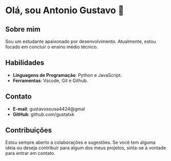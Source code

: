# Olá, sou Antonio Gustavo 👋

## Sobre mim

Sou um estudante apaixonado por desenvolvimento. Atualmente, estou focado em concluir o ensino médio técnico.

## Habilidades

- **Linguagens de Programação**: Python e JavaScript.
- **Ferramentas**: Vscode, Git e Github.

## Contato

- **E-mail**: gustavosousa4424@gmal
- **GitHub**: github.com/gustatxk

## Contribuições

Estou sempre aberto a colaborações e sugestões. Se você tem alguma ideia ou deseja contribuir para algum dos meus projetos, sinta-se à vontade para entrar em contato.
